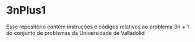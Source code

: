 # 3nPlus1
Esse repositório contém instruções e códigos relativos ao problema 3n + 1 do conjunto de problemas da Universidade de Valladolid
